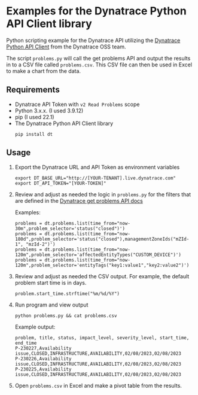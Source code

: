 # Examples for the Dynatrace Python API Client library

Python scripting example for the Dynatrace API utilizing the [Dynatrace Python API Client](https://github.com/dynatrace-oss/api-client-python) from the Dynatrace OSS team.

The script `problems.py` will call the get problems API and output the results in to a CSV file called `problems.csv`.  This CSV file can then be used in Excel to make a chart from the data.

## Requirements

* Dynatrace API Token with `v2 Read Problems` scope
* Python 3.x.x. (I used 3.9.12)
* pip (I used 22.1)
* The Dynatrace Python API Client library
  ```
  pip install dt
  ```
  
## Usage

1. Export the Dynatrace URL and API Token as environment variables

    ```
    export DT_BASE_URL="http://[YOUR-TENANT].live.dynatrace.com"
    export DT_API_TOKEN="[YOUR-TOKEN]"
    ```
    
1. Review and adjust as needed the logic in `problems.py` for the filters that are defined in the [Dynatrace get problems API docs](https://www.dynatrace.com/support/help/dynatrace-api/environment-api/problems-v2/problems/get-problems-list) 

    Examples:
    
    ```
    problems = dt.problems.list(time_from="now-30m",problem_selector='status("closed")')
    problems = dt.problems.list(time_from="now-180d",problem_selector='status("closed"),managementZoneIds("mZId-1", "mzId-2")')
    problems = dt.problems.list(time_from="now-120m",problem_selector='affectedEntityTypes("CUSTOM_DEVICE")')
    problems = dt.problems.list(time_from="now-120m",problem_selector='entityTags("key1:value1","key2:value2")')
    ```
    
2. Review and adjust as needed the CSV output.  For example, the default problem start time is in days.

    ```
    problem.start_time.strftime("%m/%d/%Y")
    ```

3. Run program and view output
    ```
    python problems.py && cat problems.csv
    ```
    
    Example output:
    ```
    problem, title, status, impact_level, severity_level, start_time, end_time
    P-230227,Availability issue,CLOSED,INFRASTRUCTURE,AVAILABILITY,02/08/2023,02/08/2023
    P-230226,Availability issue,CLOSED,INFRASTRUCTURE,AVAILABILITY,02/08/2023,02/08/2023
    P-230225,Availability issue,CLOSED,INFRASTRUCTURE,AVAILABILITY,02/08/2023,02/08/2023
    ```
  
4. Open `problems.csv` in Excel and make a pivot table from the results.
